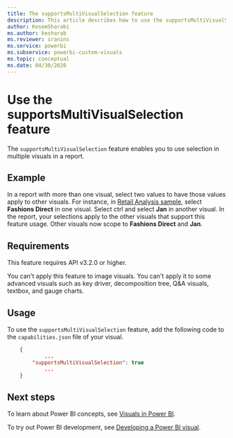 ```yaml
---
title: The supportsMultiVisualSelection feature
description: This article describes how to use the supportsMultiVisualSelection feature in Power BI visuals, and its requirements.
author: KesemSharabi
ms.author: kesharab
ms.reviewer: sranins
ms.service: powerbi
ms.subservice: powerbi-custom-visuals
ms.topic: conceptual
ms.date: 04/30/2020
---
```


# Use the supportsMultiVisualSelection feature

The `supportsMultiVisualSelection` feature enables you to use selection in multiple visuals in a report.

## Example

In a report with more than one visual, select two values to have those values apply to other visuals. For instance, in [Retail Analysis sample](../../create-reports/sample-retail-analysis.md), select **Fashions Direct** in one visual. Select ctrl and select **Jan** in another visual. In the report, your selections apply to the other visuals that support this feature usage. Other visuals now scope to **Fashions Direct** and **Jan**.

## Requirements

This feature requires API v3.2.0 or higher.

You can't apply this feature to image visuals. You can't apply it to some advanced visuals such as key driver, decomposition tree, Q&A visuals, textbox, and gauge charts.

## Usage

To use the `supportsMultiVisualSelection` feature, add the following code to the `capabilities.json` file of your visual.

```json
    {   
            ...
        "supportsMultiVisualSelection": true
            ...
    }
```

## Next steps

To learn about Power BI concepts, see [Visuals in Power BI](power-bi-visuals-concept.md).

To try out Power BI development, see [Developing a Power BI visual](custom-visual-develop-tutorial.md).
